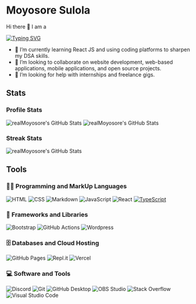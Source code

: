 # Moyosore Sulola

Hi there 👋 I am a 

<a href="https://git.io/typing-svg"><img src="https://readme-typing-svg.demolab.com?font=Poppins&weight=600&size=30&letterSpacing=2px&duration=2000&pause=500&color=FFC000&vCenter=true&width=435&lines=Frontend+Developer;Web+Designer;Email+Developer" alt="Typing SVG" /></a>

- 🌱 I’m currently learning React JS and using coding platforms to sharpen my DSA skills.
- 👯 I’m looking to collaborate on website development, web-based applications, mobile applications, and open source projects.
- 🔭 I’m looking for help with internships and freelance gigs.

## Stats

### Profile Stats

<img src="https://github-readme-stats.vercel.app/api?username=realMoyosore&theme=vision-friendly-dark&show_icons=true&hide_border=false&count_private=true" alt="realMoyosore's GitHub Stats" />

<img src="https://github-readme-stats.vercel.app/api/top-langs/?username=realMoyosore&theme=vision-friendly-dark&show_icons=true&hide_border=false&layout=compact" alt="realMoyosore's GitHub Stats" />

### Streak Stats

<img src="https://streak-stats.demolab.com?user=realMoyosore&theme=vision-friendly-dark&hide_border=false" alt="realMoyosore's GitHub Stats" />

## Tools
### 👨‍💻 Programming and MarkUp Languages
<p>
<img alt="HTML" src="https://img.shields.io/badge/HTML-E34F26.svg?logo=html5&logoColor=white">
<img alt="CSS" src="https://img.shields.io/badge/CSS-1572B6.svg?logo=css3&logoColor=white">
<img alt="Markdown" src="https://img.shields.io/badge/Markdown-000000.svg?logo=markdown&logoColor=white">
<img alt="JavaScript" src="https://img.shields.io/badge/JavaScript-F7DF1E.svg?logo=javascript&logoColor=black">
  <img alt="React" src="https://img.shields.io/badge/React-20232a.svg?logo=react&logoColor=%2361DAFB">
  <a href="https://github.com/search?q=user%3ArealMoyosore+language%3AtypeScript"><img alt="TypeScript" src="https://img.shields.io/badge/TypeScript-007ACC.svg?logo=typescript&logoColor=white"></a>
</p>

### 🧰 Frameworks and Libraries
<p>
<img alt="Bootstrap" src="https://img.shields.io/badge/Bootstrap-7952B3.svg?logo=bootstrap&logoColor=white">
<img alt="GitHub Actions" src="https://img.shields.io/badge/GitHub%20Actions-2671E5.svg?logo=github%20actions&logoColor=white">
<img alt="Wordpress" src="https://img.shields.io/badge/Wordpress-21759B?logo=wordpress&logoColor=white">
</p>

### 🗄️ Databases and Cloud Hosting

<p>
  <img alt="GitHub Pages" src="https://img.shields.io/badge/GitHub%20Pages-327FC7.svg?logo=github&logoColor=white">
  <img alt="Repl.it" src="https://img.shields.io/badge/Repl.it-0D101E.svg?logo=Replit&logoColor=white">
  <img alt="Vercel" src="https://img.shields.io/badge/Vercel-000000.svg?logo=vercel&logoColor=white">
</p>

### 💻 Software and Tools

<p>
  <img alt="Discord" src="https://img.shields.io/badge/-Discord-5865F2.svg?logo=discord&logoColor=white">
  <img alt="Git" src="https://img.shields.io/badge/Git-F05033.svg?logo=git&logoColor=white">
  <img alt="GitHub Desktop" src="https://img.shields.io/badge/GitHub%20Desktop-8034A9.svg?logo=github&logoColor=white">
  <img alt="OBS Studio" src="https://img.shields.io/badge/-OBS-302E31?logo=obs-studio&logoColor=white">
  <img alt="Stack Overflow" src="https://img.shields.io/badge/-Stack%20Overflow-FE7A16?logo=stack-overflow&logoColor=white">
  <img alt="Visual Studio Code" src="https://img.shields.io/badge/Visual%20Studio%20Code-0078d7.svg?logo=visual-studio-code&logoColor=white">
</p>








<!--
- 💬 Ask me about ...
- 📫 How to reach me: ...
- 😄 Pronouns: ...
- ⚡ Fun fact:
-->
